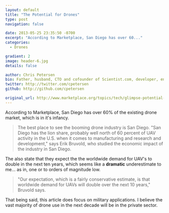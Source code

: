 ```yaml
---
layout: default
title: "The Potential for Drones"
type: post
navigation: false

date: 2013-05-25 23:35:50 -0700
excerpt: "According to Marketplace, San Diego has over 60..."
categories:
  - Drones

gradient: 2
image: header-6.jpg
details: false

author: Chris Petersen
bio: Father, husband, CTO and cofounder of Scientist.com, developer, entrepreneur and technologist.
twitter: http://twitter.com/cpetersen
github: http://github.com/cpetersen

original_url: http://www.marketplace.org/topics/tech/glimpse-potential-drone-industry#.UZ8ZVa8GUOY.twitter
---
```



According to Marketplace, San Diego has over 60% of the existing drone market, which is in it's infancy.

 > The best place to see the booming drone industry is San Diego. "San Diego has the lion share, probably well north of 60 percent of UAV activity in the U.S. when it comes to manufacturing and research and development," says Erik Bruvold, who studied the economic impact of the industry in San Diego.

 The also state that they expect the the worldwide demand for UAV's to double in the next ten years, which seems like a __dramatic__ underestimate to me… as in, one or to orders of magnitude low.

 >  "Our expectation, which is a fairly conservative estimate, is that worldwide demand for UAVs will double over the next 10 years," Bruvold says. 

 That being said, this article does focus on military applications. I believe the vast majority of drone use in the next decade will be in the private sector. 

 

